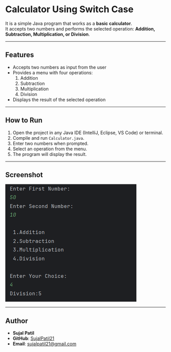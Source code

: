 # Calculator Using Switch Case

It is a simple Java program that works as a **basic calculator**.  
It accepts two numbers and performs the selected operation: **Addition, Subtraction, Multiplication, or Division**.

---

## Features
- Accepts two numbers as input from the user  
- Provides a menu with four operations:  
  1. Addition  
  2. Subtraction  
  3. Multiplication  
  4. Division  
- Displays the result of the selected operation  

---

## How to Run
1. Open the project in any Java IDE (IntelliJ, Eclipse, VS Code) or terminal.  
2. Compile and run `Calculator.java`.  
3. Enter two numbers when prompted.  
4. Select an operation from the menu.  
5. The program will display the result.  

---

## Screenshot
![Calculator Output](Output.png)

---

## Author
- **Sujal Patil**  
- **GitHub**: [SujalPatil21](https://github.com/SujalPatil21)  
- **Email**: sujalpatil21@gmail.com
